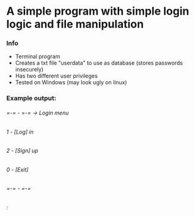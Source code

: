 # A simple program with simple login logic and file manipulation
### Info
+ Terminal program
+ Creates a txt file "userdata" to use as database (stores passwords insecurely)
+ Has two different user privileges
+ Tested on Windows (may look ugly on linux)

### Example output:
###### =-=          -           =-=     -> Login menu
###### 1 - [Log] in 
###### 2 - [Sign] up
###### 0 - [Exit]
###### =-=          -           =-=
###### : 
